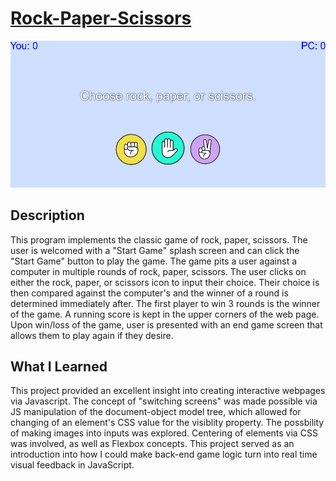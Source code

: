 # [Rock-Paper-Scissors](https://alansimon816.github.io/Rock-Paper-Scissors/)


![program screenshot](https://github.com/alansimon816/Rock-Paper-Scissors/blob/master/screenshot.png?raw=true)
## Description
This program implements the classic game of rock, paper, scissors. The user is welcomed with a "Start Game" splash screen and can click the "Start Game" button to play the game. The game pits a user against a computer in multiple rounds of rock, paper, scissors. The user clicks on either the rock, paper, or scissors icon to input their choice. Their choice is then compared against the computer's and the winner of a round is determined immediately after. The first player to win 3 rounds is the winner of the game. A running score is kept in the upper corners of the web page. Upon win/loss of the game, user is presented with an end game screen that allows them to play again if they desire.

## What I Learned
This project provided an excellent insight into creating interactive webpages via Javascript. The concept of "switching screens" was made possible via JS manipulation of the document-object model tree, which allowed for changing of an element's CSS value for the visiblity property. The possbility of making images into inputs was explored. Centering of elements via CSS was involved, as well as Flexbox concepts. This project served as an introduction into how I could make back-end game logic turn into real time visual feedback in JavaScript.
